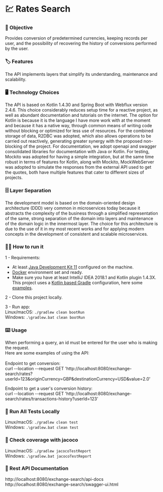 # 💹 Rates Search

### 🎯 Objective
Provides conversion of predetermined currencies, keeping records per user,
and the possibility of recovering the history of conversions performed by the user.

### 🏷️ Features
The API implements layers that simplify its understanding, maintenance and scalability.

### 🖥️ Technology Choices
The API is based on Kotlin 1.4.30 and Spring Boot with Webflux version 2.4.6. This choice considerably reduces setup time for a reactive project, as well as abundant documentation and tutorials on the internet.
The option for Kotlin is because it is the language I have more work with at the moment and because it has a native way, through common means of writing code without blocking or optimized for less use of resources. 
For the combined storage of data, R2DBC was adopted, which also allows operations to be carried out reactively, generating greater synergy with the proposed non-blocking of the project. For documentation, we adopt openapi and swagger consolidated libraries for documentation with Java or Kotlin.
For testing, Mockito was adopted for having a simple integration, but at the same time robust in terms of features for Kotlin, along with Mockito, MockWebServer was adopted to simulate the responses from the external API used to get the quotes, both have multiple features that cater to different sizes of projects.

### 🗄️ Layer Separation
The development model is based on the domain-oriented design architecture (DDD) very common in microservices today because it abstracts the complexity of the business through a simplified representation of the same, strong separation of the domain into layers and maintenance of the domain logic in the innermost layer. 
The choice for this architecture is due to the use of it in my most recent works and for applying modern concepts in the development of consistent and scalable microservices.

### 🏃🏃 How to run it

1 - Requirements:

* At least [Java Development Kit 11](https://openjdk.java.net/install/) configured on the machine.
* [Docker](https://docs.docker.com/get-docker/) environment set and ready.
* Make sure you have at least IntelliJ IDEA 2018.1 and Kotlin plugin 1.4.3X. This project uses a [Kotlin based Gradle](https://docs.gradle.org/6.3/dsl/) configuration, here some [examples](https://github.com/gradle/kotlin-dsl-samples).

2 - Clone this project locally.

3 - Run app:\
Linux/macOS: `./gradlew clean bootRun`\
Windows: `.\gradlew.bat clean bootRun`

### ⌨️ Usage
When performing a query, an id must be entered for the user who is making the request.\
Here are some examples of using the API:\
\
Endpoint to get conversion:\
curl --location --request GET 'http://localhost:8080/exchange-search/rates?userId=123&originCurrency=GBP&destinationCurrency=USD&value=2.0'

Endpoint to get a user's conversion history:\
curl --location --request GET 'http://localhost:8080/exchange-search/rates/transactions-history?userId=123'

### 🧪  Run All Tests Locally
Linux/macOS: `./gradlew clean test`\
Windows: `.\gradlew.bat clean test`

### 🧪  Check coverage with jacoco
Linux/macOS: `./gradlew jacocoTestReport`\
Windows: `.\gradlew.bat jacocoTestReport`

### 📑 Rest API Documentation
http://localhost:8080/exchange-search/api-docs
http://localhost:8080/exchange-search/swagger-ui.html